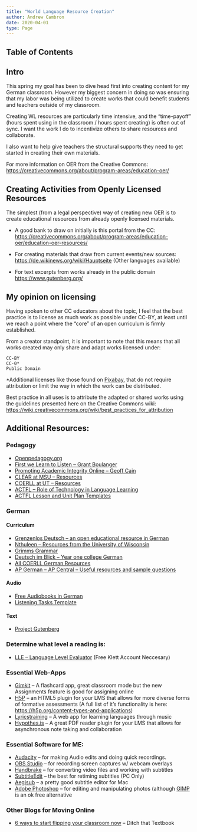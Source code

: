 ```yaml
---
title: "World Language Resource Creation"
author: Andrew Cambron
date: 2020-04-01
type: Page
---
```

## Table of Contents


## Intro
This spring my goal has been to dive head first into creating content for my German classroom. However my biggest concern in doing so was ensuring that my labor was being utilized to create works that could benefit students and teachers outside of my classroom.

Creating WL resources are particularly time intensive, and the “time-payoff” (hours spent using in the classroom / hours spent creating) is often out of sync. I want the work I do to incentivize others to share resources and collaborate.

I also want to help give teachers the structural supports they need to get started in creating their own materials.

For more information on OER from the Creative Commons: https://creativecommons.org/about/program-areas/education-oer/

## Creating Activities from Openly Licensed Resources

The simplest (from a legal perspective) way of creating new OER is to create educational resources from already openly licensed materials.

- A good bank to draw on initially is this portal from the CC: https://creativecommons.org/about/program-areas/education-oer/education-oer-resources/

- For creating materials that draw from current events/new sources: https://de.wikinews.org/wiki/Hauptseite (Other languages available)

- For text excerpts from works already in the public domain https://www.gutenberg.org/

## My opinion on licensing

Having spoken to other CC educators about the topic, I feel that the best practice is to license as much work as possible under CC-BY, at least until we reach a point where the “core” of an open curriculum is firmly established.

From a creator standpoint, it is important to note that this means that all works created may only share and adapt works licensed under:

    CC-BY
    CC-0*
    Public Domain

*Additional licenses like those found on [Pixabay](https://pixabay.com/service/license/), that do not require attribution or limit the way in which the work can be distributed.

Best practice in all uses is to attribute the adapted or shared works using the guidelines presented here on the Creative Commons wiki: https://wiki.creativecommons.org/wiki/best_practices_for_attribution

## Additional Resources:

### Pedagogy

- [Openpedagogy.org](http://openpedagogy.org/)
- [First we Learn to Listen – Grant Boulanger](http://www.grantboulanger.com/first-we-learn-to-listen/)
- [Promoting Academic Integrity Online – Geoff Cain](https://geoffcain.com/blog/promoting-academic-integrity-online/)
- [CLEAR at MSU – Resources](http://clear.msu.edu/clear-products-and-resources/)
- [COERLL at UT – Resources](https://www.coerll.utexas.edu/coerll/)
- [ACTFL – Role of Technology in Language Learning](https://www.actfl.org/news/position-statements/the-role-technology-language-learning)
- [ACTFL Lesson and Unit Plan Templates](https://www.actfl.org/publications/books-and-brochures/the-keys-planning-learning)

### German 
#### Curriculum
- [Grenzenlos Deutsch – an open educational resource in German](https://grenzenlos-deutsch.com/)
- [Nthuleen – Resources from the University of Wisconsin](http://www.nthuleen.com/teach/grammar.html)
- [Grimms Grammar](https://coerll.utexas.edu/gg/)
- [Deutsch im Blick – Year one college German](https://coerll.utexas.edu/dib/)
- [All COERLL German Resources](https://www.coerll.utexas.edu/coerll/german)
- [AP German – AP Central – Useful resources and sample questions](https://apcentral.collegeboard.org/courses/ap-german-language-and-culture/exam)

#### Audio
- [Free Audiobooks in German](https://www.vorleser.net/)
- [Listening Tasks Template](https://www.tes.com/teaching-resource/pre-listening-and-listening-tasks-a-la-conti-11966872)

#### Text
- [Project Gutenberg](https://www.gutenberg.org/wiki/DE_Hauptseite)

### Determine what level a reading is:
- [LLE – Language Level Evaluator](https://lle.derdiedaf.com/) (Free Klett Account Neccesary)

### Essential Web-Apps
- [Gimkit](http://gimkit.com/) – A flashcard app, great classroom mode but the new Assignments feature is good for assigning online
- [H5P](https://h5p.org/) – an HTML5 plugin for your LMS that allows for more diverse forms of formative assessments (A full list of it’s functionality is here: https://h5p.org/content-types-and-applications)
- [Lyricstraining](http://lyricstraining.com/) – A web app for learning languages through music
- [Hypothes.is](https://web.hypothes.is/) – A great PDF reader plugin for your LMS that allows for asynchronous note taking and collaboration

### Essential Software for ME:
- [Audacity](https://www.audacityteam.org/) – for making Audio edits and doing quick recordings.
- [OBS Studio](https://obsproject.com/) – for recording screen captures w/ webcam overlays
- [Handbrake](https://handbrake.fr/) – for converting video files and working with subtitles
- [SubtitleEdit](https://www.nikse.dk/SubtitleEdit) – the best for retiming subtitles (PC Only)
- [Aegisub](http://www.aegisub.org/) – a pretty good subtitle editor for Mac
- [Adobe Photoshop](https://www.adobe.com/products/photoshopfamily.html) – for editing and manipulating photos (although [GIMP](https://www.gimp.org/) is an ok free alternative

### Other Blogs for Moving Online
- [6 ways to start flipping your classroom now](http://ditchthattextbook.com/2016/01/18/6-easy-ways-to-start-flipping-your-classroom-now/) – Ditch that Textbook